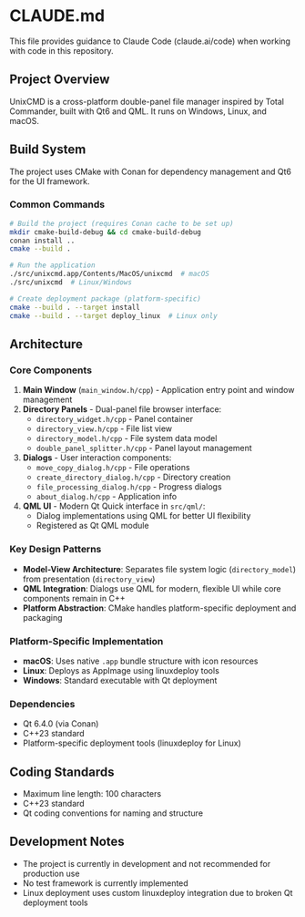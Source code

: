 # CLAUDE.md

This file provides guidance to Claude Code (claude.ai/code) when working with code in this repository.

## Project Overview

UnixCMD is a cross-platform double-panel file manager inspired by Total Commander, built with
Qt6 and QML. It runs on Windows, Linux, and macOS.

## Build System

The project uses CMake with Conan for dependency management and Qt6 for the UI framework.

### Common Commands

```bash
# Build the project (requires Conan cache to be set up)
mkdir cmake-build-debug && cd cmake-build-debug
conan install ..
cmake --build .

# Run the application
./src/unixcmd.app/Contents/MacOS/unixcmd  # macOS
./src/unixcmd  # Linux/Windows

# Create deployment package (platform-specific)
cmake --build . --target install
cmake --build . --target deploy_linux  # Linux only
```

## Architecture

### Core Components

1. **Main Window** (`main_window.h/cpp`) - Application entry point and window management
2. **Directory Panels** - Dual-panel file browser interface:
   - `directory_widget.h/cpp` - Panel container
   - `directory_view.h/cpp` - File list view
   - `directory_model.h/cpp` - File system data model
   - `double_panel_splitter.h/cpp` - Panel layout management
3. **Dialogs** - User interaction components:
   - `move_copy_dialog.h/cpp` - File operations
   - `create_directory_dialog.h/cpp` - Directory creation
   - `file_processing_dialog.h/cpp` - Progress dialogs
   - `about_dialog.h/cpp` - Application info
4. **QML UI** - Modern Qt Quick interface in `src/qml/`:
   - Dialog implementations using QML for better UI flexibility
   - Registered as Qt QML module

### Key Design Patterns

- **Model-View Architecture**: Separates file system logic (`directory_model`) from 
  presentation (`directory_view`)
- **QML Integration**: Dialogs use QML for modern, flexible UI while core components remain 
  in C++
- **Platform Abstraction**: CMake handles platform-specific deployment and packaging

### Platform-Specific Implementation

- **macOS**: Uses native `.app` bundle structure with icon resources
- **Linux**: Deploys as AppImage using linuxdeploy tools
- **Windows**: Standard executable with Qt deployment

### Dependencies

- Qt 6.4.0 (via Conan)
- C++23 standard
- Platform-specific deployment tools (linuxdeploy for Linux)

## Coding Standards

- Maximum line length: 100 characters
- C++23 standard
- Qt coding conventions for naming and structure

## Development Notes

- The project is currently in development and not recommended for production use
- No test framework is currently implemented
- Linux deployment uses custom linuxdeploy integration due to broken Qt deployment tools